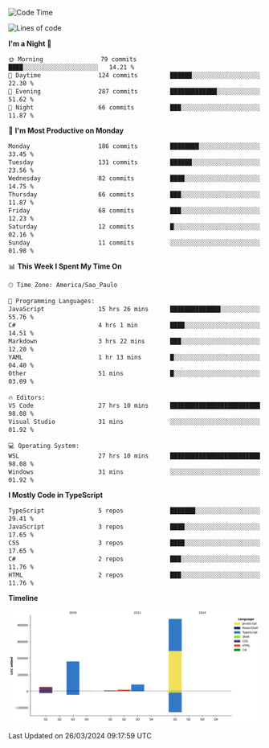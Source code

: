 <!--START_SECTION:waka-->
![Code Time](http://img.shields.io/badge/Code%20Time-2%2C390%20hrs%2029%20mins-blue)

![Lines of code](https://img.shields.io/badge/From%20Hello%20World%20I%27ve%20Written-695.6%20thousand%20lines%20of%20code-blue)

**I'm a Night 🦉** 

```text
🌞 Morning                79 commits          ████░░░░░░░░░░░░░░░░░░░░░   14.21 % 
🌆 Daytime                124 commits         ██████░░░░░░░░░░░░░░░░░░░   22.30 % 
🌃 Evening                287 commits         █████████████░░░░░░░░░░░░   51.62 % 
🌙 Night                  66 commits          ███░░░░░░░░░░░░░░░░░░░░░░   11.87 % 
```
📅 **I'm Most Productive on Monday** 

```text
Monday                   186 commits         ████████░░░░░░░░░░░░░░░░░   33.45 % 
Tuesday                  131 commits         ██████░░░░░░░░░░░░░░░░░░░   23.56 % 
Wednesday                82 commits          ████░░░░░░░░░░░░░░░░░░░░░   14.75 % 
Thursday                 66 commits          ███░░░░░░░░░░░░░░░░░░░░░░   11.87 % 
Friday                   68 commits          ███░░░░░░░░░░░░░░░░░░░░░░   12.23 % 
Saturday                 12 commits          █░░░░░░░░░░░░░░░░░░░░░░░░   02.16 % 
Sunday                   11 commits          ░░░░░░░░░░░░░░░░░░░░░░░░░   01.98 % 
```


📊 **This Week I Spent My Time On** 

```text
🕑︎ Time Zone: America/Sao_Paulo

💬 Programming Languages: 
JavaScript               15 hrs 26 mins      ██████████████░░░░░░░░░░░   55.76 % 
C#                       4 hrs 1 min         ████░░░░░░░░░░░░░░░░░░░░░   14.51 % 
Markdown                 3 hrs 22 mins       ███░░░░░░░░░░░░░░░░░░░░░░   12.20 % 
YAML                     1 hr 13 mins        █░░░░░░░░░░░░░░░░░░░░░░░░   04.40 % 
Other                    51 mins             █░░░░░░░░░░░░░░░░░░░░░░░░   03.09 % 

🔥 Editors: 
VS Code                  27 hrs 10 mins      █████████████████████████   98.08 % 
Visual Studio            31 mins             ░░░░░░░░░░░░░░░░░░░░░░░░░   01.92 % 

💻 Operating System: 
WSL                      27 hrs 10 mins      █████████████████████████   98.08 % 
Windows                  31 mins             ░░░░░░░░░░░░░░░░░░░░░░░░░   01.92 % 
```

**I Mostly Code in TypeScript** 

```text
TypeScript               5 repos             ███████░░░░░░░░░░░░░░░░░░   29.41 % 
JavaScript               3 repos             ████░░░░░░░░░░░░░░░░░░░░░   17.65 % 
CSS                      3 repos             ████░░░░░░░░░░░░░░░░░░░░░   17.65 % 
C#                       2 repos             ███░░░░░░░░░░░░░░░░░░░░░░   11.76 % 
HTML                     2 repos             ███░░░░░░░░░░░░░░░░░░░░░░   11.76 % 
```



**Timeline**

![Lines of Code chart](https://raw.githubusercontent.com/jonhoffmam/jonhoffmam/master/assets/bar_graph.png)


 Last Updated on 26/03/2024 09:17:59 UTC
<!--END_SECTION:waka-->
